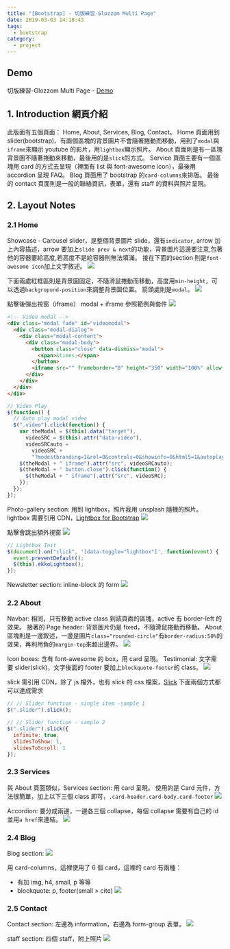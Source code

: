 ```yaml
---
title: "[Bootstrap] - 切版練習-Glozzom Multi Page"
date: 2019-03-03 14:18:43
tags:
  - bootstrap
category:
  - project
---
```


## Demo

切版練習-Glozzom Multi Page - [Demo](https://orow.github.io/MyProjects/BootstrapWith5Projects/Glozzom-Practice/index.html)

## 1. Introduction 網頁介紹

此版面有五個頁面： Home, About, Services, Blog, Contact。
Home 頁面用到 slider(bootstrap)、有兩個區塊的背景圖片不會隨著捲動而移動，用到了`modal`與`iframe`來顯示 youtube 的影片，用`lightbox`顯示照片。
About 頁面則是有一區塊背景圖不隨著捲動來移動，最後用的是`slick`的方式。
Service 頁面主要有一個區塊用 card 的方式去呈現（裡面有 list 與 font-awesome icon），最後用 accordion 呈現 FAQ。
Blog 頁面用了 bootstrap 的`card-columns`來排版。
最後的 contact 頁面則是一般的聯絡資訊，表單，還有 staff 的資料與照片呈現。

## 2. Layout Notes

### 2.1 Home

Showcase - Carousel slider，是整個背景圖片 slide，還有`indicator`, arrow 加上內容描述，arrow 要加上`slide prev & next`的功能，背景圖片這邊要注意,包著他的容器要給高度,若高度不是給容器則無法填滿。
接在下面的section 則是`font-awesome icon`加上文字敘述。
![](https://i.imgur.com/tNrLRgh.png)

下面兩處紅框區則是背景圖固定，不隨滑鼠捲動而移動，高度用`min-height`，可以透過`backgropund-position`來調整背景圖位置。
箭頭處則是`modal`。
![](https://i.imgur.com/KPPvFHq.png)

點擊後彈出視窗（iframe）
modal + iframe 參照範例與套件
![](https://i.imgur.com/5SBqVp6.png)

```html
<!-- Video modal -->
<div class="modal fade" id="videomodal">
  <div class="modal-dialog">
    <div class="modal-content">
      <div class="modal-body">
        <button class="close" data-dismiss="modal">
          <span>&times;</span>
        </button>
        <iframe src="" frameborder="0" height="350" width="100%" allowfullscreen></iframe>
      </div>
    </div>
  </div>
</div>
```

```js
// Video Play
$(function() {
  // Auto play modal video
  $(".video").click(function() {
    var theModal = $(this).data("target"),
      videoSRC = $(this).attr("data-video"),
      videoSRCauto =
        videoSRC +
        "?modestbranding=1&rel=0&controls=0&showinfo=0&html5=1&autoplay=1";
    $(theModal + " iframe").attr("src", videoSRCauto);
    $(theModal + " button.close").click(function() {
      $(theModal + " iframe").attr("src", videoSRC);
    });
  });
});
```

Photo-gallery section: 用到 lightbox，照片我用 unsplash 隨機的照片。
lightbox 需要引用 CDN，[Lightbox for Bootstrap](http://ashleydw.github.io/lightbox/)
![](https://i.imgur.com/Ikwa2tv.png)

點擊會跳出額外視窗
![](https://i.imgur.com/KW8EbXR.png)

```js
// Lightbox Init
$(document).on("click", '[data-toggle="lightbox"]', function(event) {
  event.preventDefault();
  $(this).ekkoLightbox();
});
```

Newsletter section: inline-block 的 form
![](https://i.imgur.com/BE0VEsS.png)

### 2.2 About

Navbar: 相同，只有移動 active class 到該頁面的區塊，active 有 border-left 的效果。
接著的 Page header: 背景圖片仍是 fixed，不隨滑鼠捲動而移動。
About 區塊則是一邊敘述，一邊是圖片`class="rounded-circle"`有`border-radius:50%`的效果，再利用負的`margin-top`來超出邊界。
![](https://i.imgur.com/nPa1CgI.png)

Icon boxes: 含有 font-awesome 的 box，用 card 呈現。
Testimonial: 文字需要 slider(slick)，文字後面的 footer 要加上`blockquote-footer`的 class。
![](https://i.imgur.com/QhgC8sD.png)

slick 需引用 CDN，除了 js 檔外，也有 slick 的 css 檔案，[Slick](http://kenwheeler.github.io/slick/)
下面兩個方式都可以達成需求

```js
// // Slider function - single item -sample 1
$(".slider").slick();

// // Slider function - sample 2
$(".slider").slick({
  infinite: true,
  slidesToShow: 1,
  slidesToScroll: 1
});
```

### 2.3 Services

與 About 頁面類似，Services section: 用 card 呈現。
使用的是 Card 元件，方法很簡單，加上以下三個 class 即可，`.card-header.card-body.card-footer`
![](https://i.imgur.com/6nCcQRy.png)

Accordion: 要分成兩邊，一邊各三個 collapse，每個 collapse 需要有自己的 id 並用`a href`來連結。
![](https://i.imgur.com/dZIVgLO.png)

### 2.4 Blog

Blog section:
![](https://i.imgur.com/uBHf77f.png)

用 card-columns，這裡使用了 6 個 card，這裡的 card 有兩種：

- 有加 img, h4, small, p 等等
- blockquote: p, footer(small > cite)
  ![](https://i.imgur.com/0OurJto.png)

### 2.5 Contact

Contact section: 左邊為 information，右邊為 form-group 表單。
![](https://i.imgur.com/yBVd0MI.png)

staff section: 四個 staff，附上照片
![](https://i.imgur.com/ukWtLKv.png)
